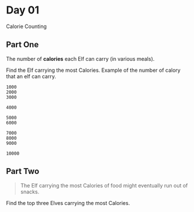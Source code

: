 # Day 01

Calorie Counting

## Part One

The number of **calories** each Elf can carry (in various meals).

Find the Elf carrying the most Calories. Example of the number of calory that an elf
can carry.

```
1000
2000
3000

4000

5000
6000

7000
8000
9000

10000
```

## Part Two

> The Elf carrying the most Calories of food might eventually run out of snacks.

Find the top three Elves carrying the most Calories.
